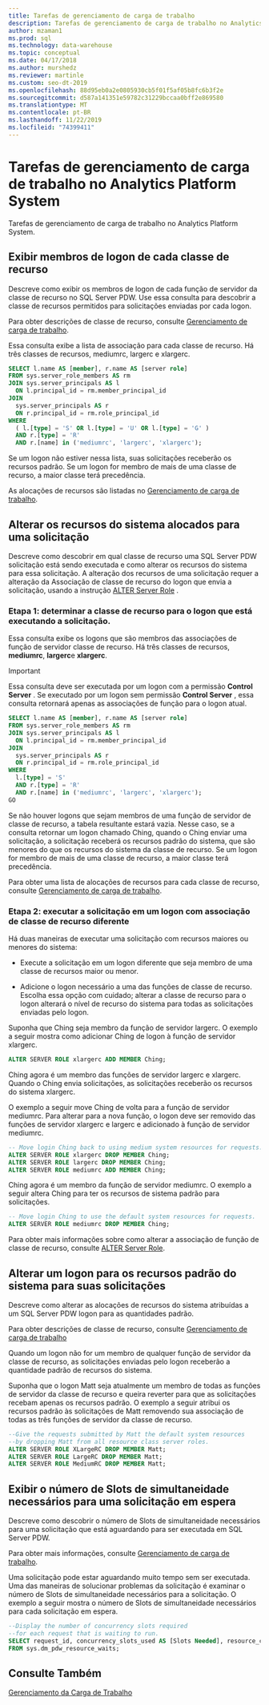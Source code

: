 ```yaml
---
title: Tarefas de gerenciamento de carga de trabalho
description: Tarefas de gerenciamento de carga de trabalho no Analytics Platform System.
author: mzaman1
ms.prod: sql
ms.technology: data-warehouse
ms.topic: conceptual
ms.date: 04/17/2018
ms.author: murshedz
ms.reviewer: martinle
ms.custom: seo-dt-2019
ms.openlocfilehash: 88d95eb0a2e0805930cb5f01f5af05b8fc6b3f2e
ms.sourcegitcommit: d587a141351e59782c31229bccaa0bff2e869580
ms.translationtype: MT
ms.contentlocale: pt-BR
ms.lasthandoff: 11/22/2019
ms.locfileid: "74399411"
---
```

# <a name="workload-management-tasks-in-analytics-platform-system"></a>Tarefas de gerenciamento de carga de trabalho no Analytics Platform System
Tarefas de gerenciamento de carga de trabalho no Analytics Platform System.

## <a name="view-login-members-of-each-resource-class"></a>Exibir membros de logon de cada classe de recurso
Descreve como exibir os membros de logon de cada função de servidor da classe de recurso no SQL Server PDW. Use essa consulta para descobrir a classe de recursos permitidos para solicitações enviadas por cada logon.  
  
Para obter descrições de classe de recurso, consulte [Gerenciamento de carga de trabalho](workload-management.md).  
  
Essa consulta exibe a lista de associação para cada classe de recurso. Há três classes de recursos, mediumrc, largerc e xlargerc.  
  
```sql  
SELECT l.name AS [member], r.name AS [server role]  
FROM sys.server_role_members AS rm  
JOIN sys.server_principals AS l  
  ON l.principal_id = rm.member_principal_id  
JOIN  
  sys.server_principals AS r  
  ON r.principal_id = rm.role_principal_id  
WHERE  
  ( l.[type] = 'S' OR l.[type] = 'U' OR l.[type] = 'G' )  
  AND r.[type] = 'R'  
  AND r.[name] in ('mediumrc', 'largerc', 'xlargerc');  
```  
  
Se um logon não estiver nessa lista, suas solicitações receberão os recursos padrão. Se um logon for membro de mais de uma classe de recurso, a maior classe terá precedência.  
  
As alocações de recursos são listadas no [Gerenciamento de carga de trabalho](workload-management.md).  
  
## <a name="change-the-system-resources-allocated-to-a-request"></a>Alterar os recursos do sistema alocados para uma solicitação
Descreve como descobrir em qual classe de recurso uma SQL Server PDW solicitação está sendo executada e como alterar os recursos do sistema para essa solicitação. A alteração dos recursos de uma solicitação requer a alteração da Associação de classe de recurso do logon que envia a solicitação, usando a instrução [ALTER Server Role](../t-sql/statements/alter-server-role-transact-sql.md) .  
  
### <a name="step-1-determine-the-resource-class-for-the-login-running-the-request"></a>Etapa 1: determinar a classe de recurso para o logon que está executando a solicitação.  
Essa consulta exibe os logons que são membros das associações de função de servidor classe de recurso. Há três classes de recursos, **mediumrc**, **largerc**e **xlargerc**.  
  
> [!IMPORTANT]  
> Essa consulta deve ser executada por um logon com a permissão **Control Server** . Se executado por um logon sem permissão **Control Server** , essa consulta retornará apenas as associações de função para o logon atual.  
  
```sql  
SELECT l.name AS [member], r.name AS [server role]  
FROM sys.server_role_members AS rm  
JOIN sys.server_principals AS l  
  ON l.principal_id = rm.member_principal_id  
JOIN  
  sys.server_principals AS r  
  ON r.principal_id = rm.role_principal_id  
WHERE  
  l.[type] = 'S'   
  AND r.[type] = 'R'  
  AND r.[name] in ('mediumrc', 'largerc', 'xlargerc');  
GO  
```  
  
Se não houver logons que sejam membros de uma função de servidor de classe de recurso, a tabela resultante estará vazia. Nesse caso, se a consulta retornar um logon chamado Ching, quando o Ching enviar uma solicitação, a solicitação receberá os recursos padrão do sistema, que são menores do que os recursos do sistema da classe de recurso. Se um logon for membro de mais de uma classe de recurso, a maior classe terá precedência.  
  
Para obter uma lista de alocações de recursos para cada classe de recurso, consulte [Gerenciamento de carga de trabalho](workload-management.md).  
  
### <a name="step-2-run-the-request-under-a-login-with-different-resource-class-membership"></a>Etapa 2: executar a solicitação em um logon com associação de classe de recurso diferente  
Há duas maneiras de executar uma solicitação com recursos maiores ou menores do sistema:  
  
-   Execute a solicitação em um logon diferente que seja membro de uma classe de recursos maior ou menor.  
  
-   Adicione o logon necessário a uma das funções de classe de recurso. Escolha essa opção com cuidado; alterar a classe de recurso para o logon alterará o nível de recurso do sistema para todas as solicitações enviadas pelo logon.  
  
Suponha que Ching seja membro da função de servidor largerc. O exemplo a seguir mostra como adicionar Ching de logon à função de servidor xlargerc.  
  
```sql  
ALTER SERVER ROLE xlargerc ADD MEMBER Ching;  
```  
  
Ching agora é um membro das funções de servidor largerc e xlargerc. Quando o Ching envia solicitações, as solicitações receberão os recursos do sistema xlargerc.  
  
O exemplo a seguir move Ching de volta para a função de servidor mediumrc.  Para alterar para a nova função, o logon deve ser removido das funções de servidor xlargerc e largerc e adicionado à função de servidor mediumrc.  
  
```sql  
-- Move login Ching back to using medium system resources for requests.  
ALTER SERVER ROLE xlargerc DROP MEMBER Ching;  
ALTER SERVER ROLE largerc DROP MEMBER Ching;  
ALTER SERVER ROLE mediumrc ADD MEMBER Ching;  
```  
  
Ching agora é um membro da função de servidor mediumrc.  O exemplo a seguir altera Ching para ter os recursos de sistema padrão para solicitações.  
  
```sql  
-- Move login Ching to use the default system resources for requests.  
ALTER SERVER ROLE mediumrc DROP MEMBER Ching;  
```  
  
Para obter mais informações sobre como alterar a associação de função de classe de recurso, consulte [ALTER Server Role](../t-sql/statements/alter-server-role-transact-sql.md).  

## <a name="change-a-login-to-the-default-system-resources-for-its-requests"></a>Alterar um logon para os recursos padrão do sistema para suas solicitações
Descreve como alterar as alocações de recursos do sistema atribuídas a um SQL Server PDW logon para as quantidades padrão. 
  
Para obter descrições de classe de recurso, consulte [Gerenciamento de carga de trabalho](workload-management.md)  
  
Quando um logon não for um membro de qualquer função de servidor da classe de recurso, as solicitações enviadas pelo logon receberão a quantidade padrão de recursos do sistema.  
  
Suponha que o logon Matt seja atualmente um membro de todas as funções de servidor da classe de recurso e queira reverter para que as solicitações recebam apenas os recursos padrão.  O exemplo a seguir atribui os recursos padrão às solicitações de Matt removendo sua associação de todas as três funções de servidor da classe de recurso.  
  
```sql  
--Give the requests submitted by Matt the default system resources   
--by dropping Matt from all resource class server roles.  
ALTER SERVER ROLE XLargeRC DROP MEMBER Matt;  
ALTER SERVER ROLE LargeRC DROP MEMBER Matt;  
ALTER SERVER ROLE MediumRC DROP MEMBER Matt;  
```  
  
## <a name="display-the-number-of-concurrency-slots-needed-for-a-waiting-request"></a>Exibir o número de Slots de simultaneidade necessários para uma solicitação em espera
Descreve como descobrir o número de Slots de simultaneidade necessários para uma solicitação que está aguardando para ser executada em SQL Server PDW.  
  
Para obter mais informações, consulte [Gerenciamento de carga de trabalho](workload-management.md).  
  
Uma solicitação pode estar aguardando muito tempo sem ser executada. Uma das maneiras de solucionar problemas da solicitação é examinar o número de Slots de simultaneidade necessários para a solicitação.  O exemplo a seguir mostra o número de Slots de simultaneidade necessários para cada solicitação em espera.  
  
```sql  
--Display the number of concurrency slots required   
--for each request that is waiting to run.  
SELECT request_id, concurrency_slots_used AS [Slots Needed], resource_class AS [Resource Class]  
FROM sys.dm_pdw_resource_waits;  
```  
  
  
## <a name="see-also"></a>Consulte Também  
[Gerenciamento da Carga de Trabalho](workload-management.md)  
  
